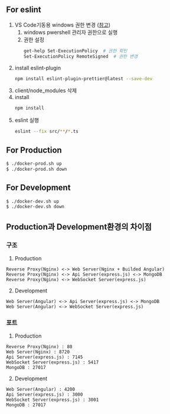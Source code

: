 ## For eslint
1. VS Code기동용 windows 권한 변경 ([참고](https://ohdowon064.tistory.com/266#:~:text=some%20pointers-,VSCode%20%ED%84%B0%EB%AF%B8%EB%84%90%20%EC%98%A4%EB%A5%98%20%3A%20%EC%9D%B4%20%EC%8B%9C%EC%8A%A4%ED%85%9C%EC%97%90%EC%84%9C%20%EC%8A%A4%ED%81%AC%EB%A6%BD%ED%8A%B8%EB%A5%BC%20%EC%8B%A4%ED%96%89%ED%95%A0%20%EC%88%98,%EC%9D%84%20%EB%A1%9C%EB%93%9C%ED%95%A0%20%EC%88%98%20%EC%97%86%EC%8A%B5%EB%8B%88%EB%8B%A4.&text=vscode%EC%97%90%EC%84%9C%20%EB%AA%85%EB%A0%B9%EC%96%B4%EB%A5%BC%20%EC%8B%A4%ED%96%89,%EA%B6%8C%ED%95%9C%EC%9D%84%20%EB%B3%80%EA%B2%BD%ED%95%B4%EC%95%BC%ED%95%9C%EB%8B%A4.))
    1. windows pwershell 관리자 권한으로 실행
    1. 권한 설정
        ```bash
        get-help Set-ExecutionPolicy  # 권한 확인
        Set-ExecutionPolicy RemoteSigned  # 권한 변경
        ```
1. install eslint-plugin
    ```bash
    npm install eslint-plugin-prettier@latest --save-dev
    ```
1. client/node_modules 삭제
1. install
    ```bash
    npm install
    ```
1. eslint 실행
    ```bash
    eslint --fix src/**/*.ts
    ```

## For Production
```bash
$ ./docker-prod.sh up
$ ./docker-prod.sh down
```

## For Development
```bash
$ ./docker-dev.sh up
$ ./docker-dev.sh down
```

## Production과 Development환경의 차이점
### 구조
1. Production
```
Reverse Proxy(Nginx) <-> Web Server(Nginx + Builded Angular)
Reverse Proxy(Nginx) <-> Api Server(express.js) <-> MongoDB
Reverse Proxy(Nginx) <-> WebSocket Server(express.js)
```

2. Development
```
Web Server(Angular) <-> Api Server(express.js) <-> MongoDB
Web Server(Angular) <-> WebSocket Server(express.js)
```

### 포트
1. Production
```
Reverse Proxy(Nginx) : 80
Web Server(Nginx) : 8720
Api Server(express.js) : 7145
WebSocket Server(express.js) : 5417
MongoDB : 27017
```

2. Development
```
Web Server(Angular) : 4200
Api Server(express.js) : 3000
WebSocket Server(express.js) : 3001
MongoDB : 27017
```